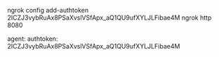ngrok config add-authtoken 2ICZJ3vybRuAx8PSaXvslVSfApx_aQ1QU9ufXYLJLFibae4M
ngrok http 8080

agent:
authtoken: 2ICZJ3vybRuAx8PSaXvslVSfApx_aQ1QU9ufXYLJLFibae4M